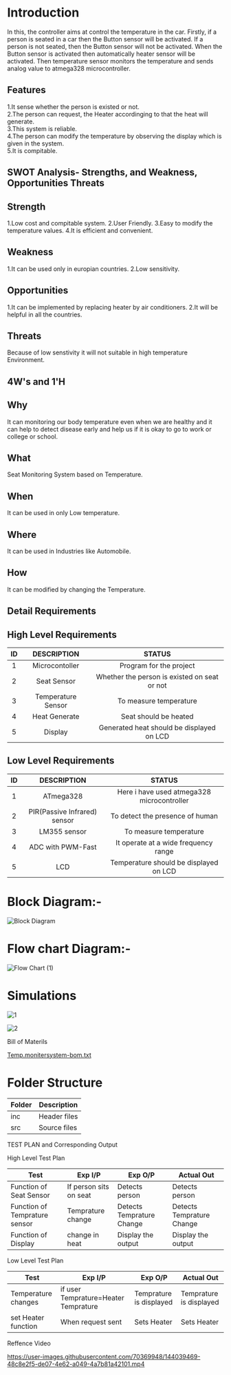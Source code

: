 
# Introduction

In this, the controller aims at control the temperature in the car. Firstly, if a person is seated in a car then the Button sensor will be activated. If a person is not seated, then the Button sensor will not be activated. When the Button sensor is activated then automatically heater sensor will be activated. Then temperature sensor monitors the temperature and sends analog value to atmega328 microcontroller.

## Features
1.It sense whether the person is existed or not.   
2.The person can request, the Heater accordinging to that the heat will generate.  
3.This system is reliable.  
4.The person can modify the temperature by observing the display which is given in the system.  
5.It is compitable.   

 ## SWOT Analysis- Strengths, and Weakness, Opportunities Threats
 ## Strength
 1.Low cost and compitable system.
 2.User Friendly.
 3.Easy to modify the temperature values.
 4.It is efficient and convenient.

 ## Weakness
 1.It can be used only in europian countries.
 2.Low sensitivity.

## Opportunities
1.It can be implemented by replacing heater by air conditioners.
2.It will be helpful in all the countries.

## Threats
Because of low senstivity it will not suitable in high temperature Environment.

## 4W's and 1'H
## Why
It can monitoring our body temperature even when we are healthy and it can help to detect disease early and help us if it is okay to go to work or college or school.

## What
Seat Monitoring System based on Temperature.

## When
It can be used in only Low temperature.

## Where  
It can be used in Industries like Automobile.

## How
It can be modified by changing the Temperature.

## Detail Requirements
## High Level Requirements
| ID | DESCRIPTION | STATUS |
| :--: | :---: | :----: | 
|    1 | Microcontoller | Program for the project |
|    2 | Seat Sensor | Whether the person is existed on seat or not |
|    3 | Temperature Sensor | To measure temperature |
|    4 | Heat Generate | Seat should be heated |
|    5 | Display | Generated heat should be displayed on LCD |

## Low Level Requirements
| ID | DESCRIPTION | STATUS |
| :--: | :---: | :----: |
|         1 | ATmega328 | Here i have used atmega328 microcontroller |
|         2 | PIR(Passive Infrared) sensor | To detect the presence of human |
|         3 | LM355 sensor | To measure temperature |
|         4 | ADC with PWM-Fast | It operate at a wide frequency range |
|         5 | LCD | Temperature should be displayed on LCD |

# Block   Diagram:-

![Block Diagram](https://user-images.githubusercontent.com/70369948/143669285-190349aa-bc30-4a53-bde9-3610c8f6836d.jpg)

# Flow chart Diagram:-

![Flow Chart (1)](https://user-images.githubusercontent.com/70369948/143670773-a55fd8a0-f7a7-45a6-8609-2ed61b463506.jpg)

# Simulations

![1](https://user-images.githubusercontent.com/70369948/143998302-34e52f20-a3a4-4358-b4a0-46d1cd405df6.JPG)

![2](https://user-images.githubusercontent.com/70369948/143998357-ea014217-ddb3-4958-9e8f-fafb0a278b0a.JPG)

Bill of Materils

[Temp.monitersystem-bom.txt](https://github.com/SRI200009/M2-Embedded_Temparature-monitoring-System/files/7624658/Temp.monitersystem-bom.txt)


# Folder Structure

|Folder | Description |
|-------|------------ |
| inc   | Header files|
| src   | Source files|


TEST PLAN and Corresponding Output

High Level Test Plan


|   Test                                               | Exp I/P                |           Exp O/P            |      Actual Out          |    
| -------------                                        |--------------          | ------                       | ------------------       | 	
| Function of Seat Sensor                              |If person sits on seat  | Detects person               | Detects person           | 	
| Function of Temprature  sensor                       |Temprature change       | Detects Temprature Change    | Detects Temprature Change| 	
| Function of Display                                  |change in heat          | Display the output           | Display the output       | 	
	



Low Level Test Plan


|   Test                                               | Exp I/P                                     |           Exp O/P            |      Actual Out          |    
| -------------                                        |--------------                               | ------                       | ------------------       | 	
| Temperature changes                                  |if user Temprature=Heater Temprature         | Temprature is displayed      | Temprature is displayed  | 	
| set Heater function                                  |When request sent                            | Sets Heater                  | Sets Heater              | 	



Reffence Video



https://user-images.githubusercontent.com/70369948/144039469-48c8e2f5-de07-4e62-a049-4a7b81a42101.mp4








